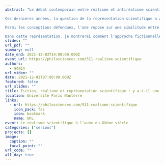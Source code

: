 ```yaml
---
abstract: "Le débat contemporain entre réalisme et antiréalisme scientifique se structure généralement autour d'un questionnement de la continuité historique : l'existence de changements théoriques radicaux ou de paradigm shifts kuhniens permet de formuler une méta-induction pessimiste souvent perçue comme un argument très fort à l'encontre de la position réaliste. L'une des stratégies réalistes pour résister à ce gambit historique consiste à rétablir une forme de continuité. C'est le cas du réalisme structural, qui admet des changements conceptuels en physique, mais insiste sur les régularités dans les lois et les théories au fur et à mesure de leurs remplacements successifs.

Ces dernières années, la question de la représentation scientifique a attiré l'attention de nombreux philosophes et a fait l'objet de nombreuses discussions (voir par exemple le recueil d'articles édité par Mauricio Suárez : Fictions in science : philosophical essays on modeling and idealization, Routledge, 2009). De nombreuses conceptions s'opposent sur différents points d'analyse, mais la problématique s'articule généralement autour de la notion de modèle et de sa relation avec les théories scientifiques. La question centrale est donc : qu'est-ce qui fait qu'un modèle représente effectivement le système physique étudié ? 

Parmi les conceptions défendues, l'une repose sur une similitude entre le raisonnement à base de modèles et les œuvres de fiction. Cette vision fictionnelle des modèles fonde son analyse sur le concept de make-believe de Walton. Selon ses défenseurs, l'attitude du scientifique lorsqu'il utilise un modèle pour représenter un système physique est la même que lorsque nous sommes confrontés à une œuvre de fiction : nous faisons semblant de croire ce que le modèle décrit, même si nous savons que des approximations, des idéalisations ou des fictions y sont intégrées. Cette conception pose des questions à la fois sur la capacité explicative des modèles et sur leur ontologie, et le réalisme se trouve à nouveau, du moins en apparence, en mauvaise posture. Peut-on dès lors encore croire à l'existence des objets décrits par la physique ? Ou assiste-t-on à une dissolution générale des concepts physiques en de pures fictions ?

Dans cette représentation, je montrerai comment l'approche fictionnelle permet d'articuler le débat sur le réalisme autour de la question de la représentation. J'insisterai sur l'importance de la prise en compte de la possibilité d'erreurs de représentation (misrepresentation) et sur les conséquences d'une telle conception sur la question de la continuité conceptuelle en physique."
slides: ""
url_pdf: ""
summary: null
date_end: 2021-12-03T14:00:00.000Z
event_url: https://philosciences.com/511-realisme-scientifique
authors:
  - admin
url_video: ""
date: 2021-12-02T07:00:00.000Z
featured: false
url_slides: ""
title: Fiction, réalisme et représentation scientifique : y a-t-il une continuité conceptuelle en physique ?
location: Université Paris Nanterre
links:
  - url: https://philosciences.com/511-realisme-scientifique
    icon_pack: fas
    icon: bookmark
    name: URL
event: Le réalisme scientifique à l’aube du XXème siècle
categories: ["serious"]
projects: []
image:
  caption: ""
  focal_point: ""
url_code: ""
all_day: true
---
```

